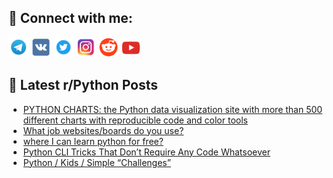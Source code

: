 ## 🔎 Connect with me:
[<img src="https://github.com/bullbesh/bullbesh/blob/main/images/Telegram.png" width="32" height="32" />](https://t.me/bullbesh)
[<img src="https://github.com/bullbesh/bullbesh/blob/main/images/VK.png" width="32" height="32" />](https://vk.com/bullbesh)
[<img src="https://github.com/bullbesh/bullbesh/blob/main/images/Twitter.png" width="32" height="32" />](https://twitter.com/bullbesh1)
[<img src="https://github.com/bullbesh/bullbesh/blob/main/images/Instagram.png" width="32" height="32" />](https://www.instagram.com/bullbesh)
[<img src="https://github.com/bullbesh/bullbesh/blob/main/images/Reddit.png" width="32" height="32" />](https://www.reddit.com/user/bullbesh)
[<img src="https://github.com/bullbesh/bullbesh/blob/main/images/YouTube.png" width="32" height="32" />](https://www.youtube.com/channel/UCtfjRs6uzgq5mfm8S06WTcg)

## 📕 Latest r/Python Posts
<!-- BLOG-POST-LIST:START -->
- [PYTHON CHARTS: the Python data visualization site with more than 500 different charts with reproducible code and color tools](https://www.reddit.com/r/Python/comments/y6fumv/python_charts_the_python_data_visualization_site/)
- [What job websites/boards do you use?](https://www.reddit.com/r/Python/comments/y6fjsh/what_job_websitesboards_do_you_use/)
- [where I can learn python for free?](https://www.reddit.com/r/Python/comments/y6f84i/where_i_can_learn_python_for_free/)
- [Python CLI Tricks That Don’t Require Any Code Whatsoever](https://www.reddit.com/r/Python/comments/y6e039/python_cli_tricks_that_dont_require_any_code/)
- [Python / Kids / Simple “Challenges”](https://www.reddit.com/r/Python/comments/y6dhaz/python_kids_simple_challenges/)
<!-- BLOG-POST-LIST:END -->
